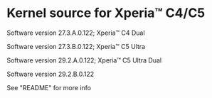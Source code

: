 # Kernel source for Xperia™ C4/C5 
Software version 27.3.A.0.122; Xperia™ C4 Dual

Software version 27.3.B.0.122; Xperia™ C5 Ultra

Software version 29.2.A.0.122; Xperia™ C5 Ultra Dual

Software version 29.2.B.0.122

See "README" for more info
